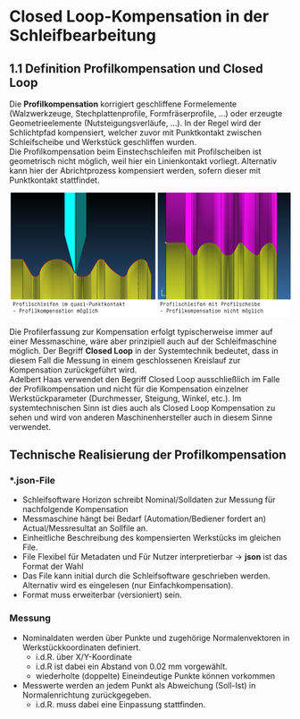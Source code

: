# Closed Loop-Kompensation in der Schleifbearbeitung

## 1.1   Definition Profilkompensation und Closed Loop

Die **Profilkompensation** korrigiert geschliffene Formelemente (Walzwerkzeuge, Stechplattenprofile, Formfräserprofile, …) oder erzeugte Geometrieelemente (Nutsteigungsverläufe, …). In der Regel wird der Schlichtpfad kompensiert, welcher zuvor mit Punktkontakt zwischen Schleifscheibe und Werkstück geschliffen wurden.      
Die Profilkompensation beim Einstechschleifen mit Profilscheiben ist geometrisch nicht möglich, weil hier ein Linienkontakt vorliegt. Alternativ kann hier der Abrichtprozess kompensiert werden, sofern dieser mit Punktkontakt stattfindet.

![puntk_linienkontakt.png](puntk_linienkontakt.png)

Die Profilerfassung zur Kompensation erfolgt typischerweise immer auf einer Messmaschine, wäre aber prinzipiell auch auf der Schleifmaschine möglich. Der Begriff **Closed Loop** in der Systemtechnik bedeutet, dass in diesem Fall die Messung in einem geschlossenen Kreislauf zur Kompensation zurückgeführt wird.    
Adelbert Haas verwendet den Begriff Closed Loop ausschließlich im Falle der Profilkompensation und nicht für die Kompensation einzelner Werkstückparameter (Durchmesser, Steigung, Winkel, etc.). Im systemtechnischen Sinn ist dies auch als Closed Loop Kompensation zu sehen und wird von anderen Maschinenhersteller auch in diesem Sinne verwendet.     

## Technische Realisierung der Profilkompensation

### *.json-File

* Schleifsoftware Horizon schreibt Nominal/Solldaten zur Messung für nachfolgende Kompensation
* Messmaschine hängt bei Bedarf (Automation/Bediener fordert an) Actual/Messresultat an Sollfile an.
* Einheitliche Beschreibung des kompensierten Werkstücks im gleichen File. 
* File Flexibel für Metadaten und Für Nutzer interpretierbar -> **json** ist das Format der Wahl
* Das File kann initial durch die Schleifsoftware geschrieben werden. Alternativ wird es eingelesen (nur Einfachkompensation). 
* Format muss erweiterbar (versioniert) sein.

### Messung

* Nominaldaten werden über Punkte und zugehörige Normalenvektoren in Werkstückkoordinaten definiert. 
  * i.d.R. über X/Y-Koordinate
  * i.d.R ist dabei ein Abstand von 0.02 mm vorgewählt.
  * wiederholte (doppelte) Eineindeutige Punkte  können vorkommen
* Messwerte werden an jedem Punkt als Abweichung (Soll-Ist) in Normalenrichtung zurückgegeben.
  * i.d.R. muss dabei eine Einpassung stattfinden. 

